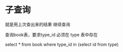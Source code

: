 


# 子查询

就是用上次查出来的结果 继续查询

查询book表，要求type_id 必须在 type 表中存在

select * from book where type_id in (select id from type)









